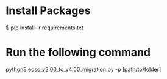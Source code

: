 # Install Packages
$ pip install -r requirements.txt

# Run the following command
python3 eosc_v3.00_to_v4.00_migration.py -p [path/to/folder]
